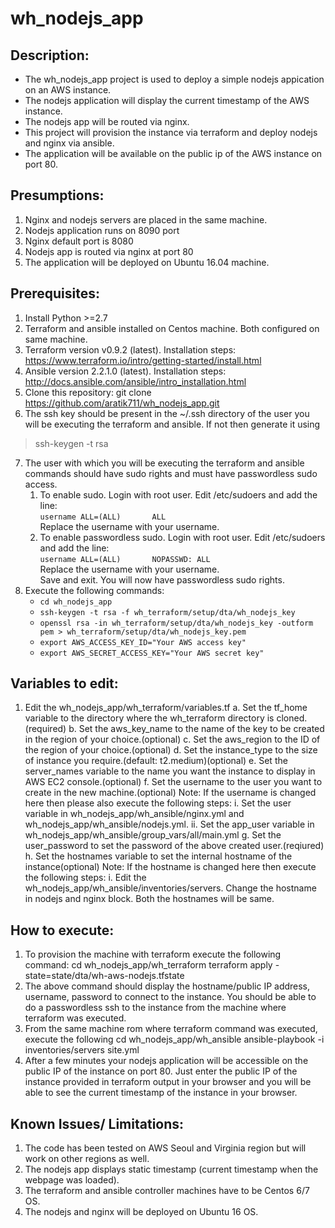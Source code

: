 # wh_nodejs_app

## Description: 
* The wh_nodejs_app project is used to deploy a simple nodejs appication on an AWS instance. 
* The nodejs application will display the current timestamp of the AWS instance.
* The nodejs app will be routed via nginx.
* This project will provision the instance via terraform and deploy nodejs and nginx via ansible.
* The application will be available on the public ip of the AWS instance on port 80.

## Presumptions:
1. Nginx and nodejs servers are placed in the same machine.
2. Nodejs application runs on 8090 port
3. Nginx default port is 8080
4. Nodejs app is routed via nginx at port 80
5. The application will be deployed on Ubuntu 16.04 machine.


## Prerequisites:
1. Install Python >=2.7 
2. Terraform and ansible installed on Centos machine. Both configured on same machine.
3. Terraform version v0.9.2 (latest). Installation steps: https://www.terraform.io/intro/getting-started/install.html
4. Ansible version  2.2.1.0 (latest). Installation steps: http://docs.ansible.com/ansible/intro_installation.html
5. Clone this repository: git clone https://github.com/aratik711/wh_nodejs_app.git
6. The ssh key should be present in the ~/.ssh directory of the user you will be executing the terraform and ansible. If not then generate it using
> ssh-keygen -t rsa
7. The user with which you will be executing the terraform and ansible commands should have sudo rights and must have passwordless sudo access. 
    1. To enable sudo. Login with root user. Edit /etc/sudoers and add the line:  
    `username ALL=(ALL)       ALL`  
    Replace the username with your username. 
    2. To enable passwordless sudo. Login with root user. Edit /etc/sudoers and add the line:  
    `username ALL=(ALL)       NOPASSWD: ALL`  
    Replace the username with your username.   
    Save and exit. You will now have passwordless sudo rights.
8. Execute the following commands:
    * `cd wh_nodejs_app`
    * `ssh-keygen -t rsa -f wh_terraform/setup/dta/wh_nodejs_key`
    * `openssl rsa -in wh_terraform/setup/dta/wh_nodejs_key -outform pem > wh_terraform/setup/dta/wh_nodejs_key.pem`
    * `export AWS_ACCESS_KEY_ID="Your AWS access key"`
    * `export AWS_SECRET_ACCESS_KEY="Your AWS secret key"`

## Variables to edit:
1. Edit the wh_nodejs_app/wh_terraform/variables.tf
a. Set the tf_home variable to the directory where the wh_terraform directory is cloned.(required)
b. Set the aws_key_name to the name of the key to be created in the region of your choice.(optional)
c. Set the aws_region to the ID of the region of your choice.(optional)
d. Set the instance_type to the size of instance you require.(default: t2.medium)(optional)
e. Set the server_names variable to the name you want the instance to display in AWS EC2 console.(optional)
f. Set the username to the user you want to create in the new machine.(optional)
Note: If the username is changed here then please also execute the following steps:
i. Set the user variable in wh_nodejs_app/wh_ansible/nginx.yml and wh_nodejs_app/wh_ansible/nodejs.yml.
ii. Set the app_user variable in wh_nodejs_app/wh_ansible/group_vars/all/main.yml
g. Set the user_password to set the password of the above created user.(reqiured)
h. Set the hostnames variable to set the internal hostname of the instance(optional)
Note: If the hostname is changed here then execute the following steps:
i. Edit the wh_nodejs_app/wh_ansible/inventories/servers. Change the hostname in nodejs and nginx block. Both the hostnames will be same.

## How to execute:

1. To provision the machine with terraform execute the following command:
cd wh_nodejs_app/wh_terraform
terraform apply -state=state/dta/wh-aws-nodejs.tfstate
2. The above command should display the hostname/public IP address, username, password to connect to the instance. You should be able to do a passwordless ssh to the instance from the machine where terraform was executed.
3. From the same machine rom where terraform command was executed, execute the following 
cd wh_nodejs_app/wh_ansible 
ansible-playbook -i inventories/servers site.yml
4. After a few minutes your nodejs application will be accessible on the public IP of the instance on port 80. Just enter the public IP of the instance provided in terraform output in your browser and you will be able to see the current timestamp of the instance in your browser.

## Known Issues/ Limitations:
1. The code has been tested on AWS Seoul and Virginia region but will work on other regions as well.
2. The nodejs app displays static timestamp (current timestamp when the webpage was loaded).
3. The terraform and ansible controller machines have to be Centos 6/7 OS.
4. The nodejs and nginx will be deployed on Ubuntu 16 OS.
